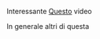 Interessante [Questo](https://www.youtube.com/watch?v=x5q2wBZWIJs) video

In generale altri di questa
